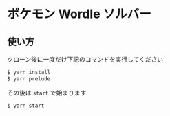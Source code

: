 # ポケモン Wordle ソルバー

## 使い方

クローン後に一度だけ下記のコマンドを実行してください

```bash
$ yarn install
$ yarn prelude
```

その後は `start` で始まります

```bash
$ yarn start
```
